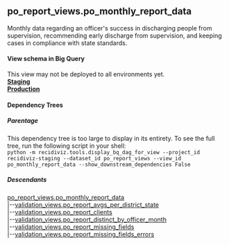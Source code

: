 ## po_report_views.po_monthly_report_data

 Monthly data regarding an officer's success in discharging people from supervision, recommending early discharge
 from supervision, and keeping cases in compliance with state standards.
 

#### View schema in Big Query
This view may not be deployed to all environments yet.<br/>
[**Staging**](https://console.cloud.google.com/bigquery?pli=1&p=recidiviz-staging&page=table&project=recidiviz-staging&d=po_report_views&t=po_monthly_report_data)
<br/>
[**Production**](https://console.cloud.google.com/bigquery?pli=1&p=recidiviz-123&page=table&project=recidiviz-123&d=po_report_views&t=po_monthly_report_data)
<br/>

#### Dependency Trees

##### Parentage
This dependency tree is too large to display in its entirety. To see the full tree, run the following script in your shell: <br/>
```python -m recidiviz.tools.display_bq_dag_for_view --project_id recidiviz-staging --dataset_id po_report_views --view_id po_monthly_report_data --show_downstream_dependencies False```

##### Descendants
[po_report_views.po_monthly_report_data](../po_report_views/po_monthly_report_data.md) <br/>
|--[validation_views.po_report_avgs_per_district_state](../validation_views/po_report_avgs_per_district_state.md) <br/>
|--[validation_views.po_report_clients](../validation_views/po_report_clients.md) <br/>
|--[validation_views.po_report_distinct_by_officer_month](../validation_views/po_report_distinct_by_officer_month.md) <br/>
|--[validation_views.po_report_missing_fields](../validation_views/po_report_missing_fields.md) <br/>
|--[validation_views.po_report_missing_fields_errors](../validation_views/po_report_missing_fields_errors.md) <br/>

